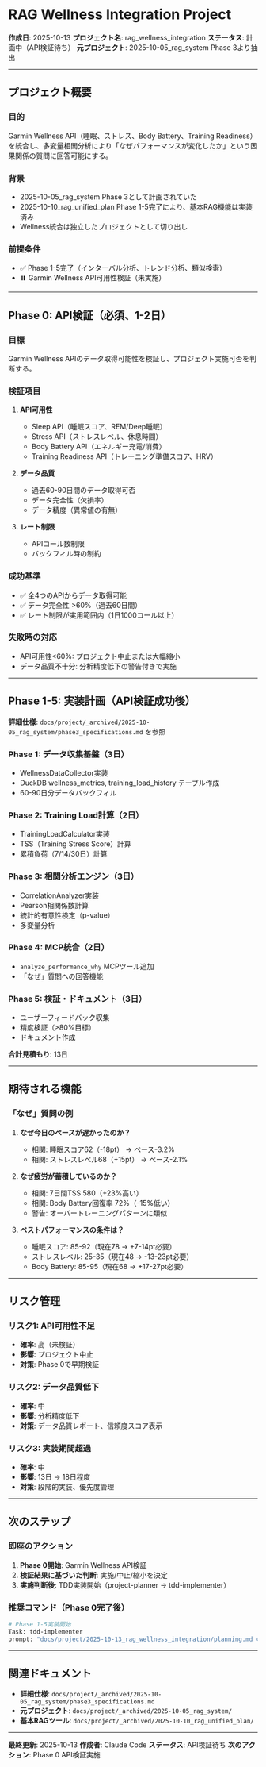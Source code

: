 # RAG Wellness Integration Project

**作成日**: 2025-10-13
**プロジェクト名**: rag_wellness_integration
**ステータス**: 計画中（API検証待ち）
**元プロジェクト**: 2025-10-05_rag_system Phase 3より抽出

---

## プロジェクト概要

### 目的

Garmin Wellness API（睡眠、ストレス、Body Battery、Training Readiness）を統合し、多変量相関分析により「なぜパフォーマンスが変化したか」という因果関係の質問に回答可能にする。

### 背景

- 2025-10-05_rag_system Phase 3として計画されていた
- 2025-10-10_rag_unified_plan Phase 1-5完了により、基本RAG機能は実装済み
- Wellness統合は独立したプロジェクトとして切り出し

### 前提条件

- ✅ Phase 1-5完了（インターバル分析、トレンド分析、類似検索）
- ⏸️ Garmin Wellness API可用性検証（未実施）

---

## Phase 0: API検証（必須、1-2日）

### 目標

Garmin Wellness APIのデータ取得可能性を検証し、プロジェクト実施可否を判断する。

### 検証項目

1. **API可用性**
   - Sleep API（睡眠スコア、REM/Deep睡眠）
   - Stress API（ストレスレベル、休息時間）
   - Body Battery API（エネルギー充電/消費）
   - Training Readiness API（トレーニング準備スコア、HRV）

2. **データ品質**
   - 過去60-90日間のデータ取得可否
   - データ完全性（欠損率）
   - データ精度（異常値の有無）

3. **レート制限**
   - APIコール数制限
   - バックフィル時の制約

### 成功基準

- ✅ 全4つのAPIからデータ取得可能
- ✅ データ完全性 >60%（過去60日間）
- ✅ レート制限が実用範囲内（1日1000コール以上）

### 失敗時の対応

- API可用性<60%: プロジェクト中止または大幅縮小
- データ品質不十分: 分析精度低下の警告付きで実施

---

## Phase 1-5: 実装計画（API検証成功後）

**詳細仕様**: `docs/project/_archived/2025-10-05_rag_system/phase3_specifications.md` を参照

### Phase 1: データ収集基盤（3日）

- WellnessDataCollector実装
- DuckDB wellness_metrics, training_load_history テーブル作成
- 60-90日分データバックフィル

### Phase 2: Training Load計算（2日）

- TrainingLoadCalculator実装
- TSS（Training Stress Score）計算
- 累積負荷（7/14/30日）計算

### Phase 3: 相関分析エンジン（3日）

- CorrelationAnalyzer実装
- Pearson相関係数計算
- 統計的有意性検定（p-value）
- 多変量分析

### Phase 4: MCP統合（2日）

- `analyze_performance_why` MCPツール追加
- 「なぜ」質問への回答機能

### Phase 5: 検証・ドキュメント（3日）

- ユーザーフィードバック収集
- 精度検証（>80%目標）
- ドキュメント作成

**合計見積もり**: 13日

---

## 期待される機能

### 「なぜ」質問の例

1. **なぜ今日のペースが遅かったのか？**
   - 相関: 睡眠スコア62（-18pt） → ペース-3.2%
   - 相関: ストレスレベル68（+15pt） → ペース-2.1%

2. **なぜ疲労が蓄積しているのか？**
   - 相関: 7日間TSS 580（+23%高い）
   - 相関: Body Battery回復率 72%（-15%低い）
   - 警告: オーバートレーニングパターンに類似

3. **ベストパフォーマンスの条件は？**
   - 睡眠スコア: 85-92（現在78 → +7-14pt必要）
   - ストレスレベル: 25-35（現在48 → -13-23pt必要）
   - Body Battery: 85-95（現在68 → +17-27pt必要）

---

## リスク管理

### リスク1: API可用性不足

- **確率**: 高（未検証）
- **影響**: プロジェクト中止
- **対策**: Phase 0で早期検証

### リスク2: データ品質低下

- **確率**: 中
- **影響**: 分析精度低下
- **対策**: データ品質レポート、信頼度スコア表示

### リスク3: 実装期間超過

- **確率**: 中
- **影響**: 13日 → 18日程度
- **対策**: 段階的実装、優先度管理

---

## 次のステップ

### 即座のアクション

1. **Phase 0開始**: Garmin Wellness API検証
2. **検証結果に基づいた判断**: 実施/中止/縮小を決定
3. **実施判断後**: TDD実装開始（project-planner → tdd-implementer）

### 推奨コマンド（Phase 0完了後）

```bash
# Phase 1-5実装開始
Task: tdd-implementer
prompt: "docs/project/2025-10-13_rag_wellness_integration/planning.md のPhase 1から実装を開始してください。API検証が完了し、実施可能と判断されました。"
```

---

## 関連ドキュメント

- **詳細仕様**: `docs/project/_archived/2025-10-05_rag_system/phase3_specifications.md`
- **元プロジェクト**: `docs/project/_archived/2025-10-05_rag_system/`
- **基本RAGツール**: `docs/project/_archived/2025-10-10_rag_unified_plan/`

---

**最終更新**: 2025-10-13
**作成者**: Claude Code
**ステータス**: API検証待ち
**次のアクション**: Phase 0 API検証実施
